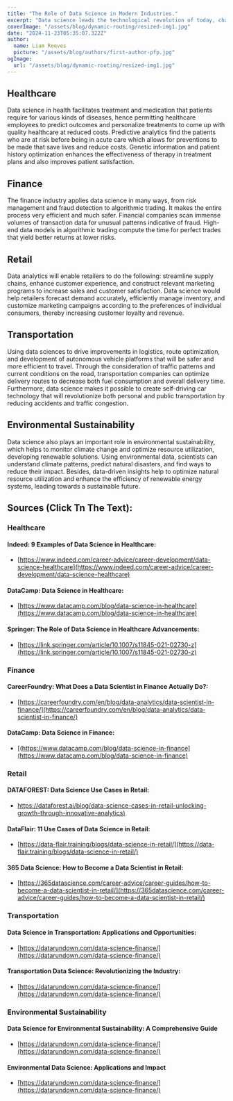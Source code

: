 ```yaml
---
title: "The Role of Data Science in Modern Industries."
excerpt: "Data science leads the technological revolution of today, changing how industries are reshaped to consider data-driven decision-making and innovation. From healthcare and finance to retail, transportation, and many more fields, it enables data science to let organizations tap into the power of big data for valuable insights."
coverImage: "/assets/blog/dynamic-routing/resized-img1.jpg"
date: "2024-11-23T05:35:07.322Z"
author:
  name: Liam Reeves
  picture: "/assets/blog/authors/first-author-pfp.jpg"
ogImage:
  url: "/assets/blog/dynamic-routing/resized-img1.jpg"
---
```


## Healthcare
Data science in health facilitates treatment and medication that patients require for various kinds of diseases, hence permitting healthcare employees to predict outcomes and personalize treatments to come up with quality healthcare at reduced costs. Predictive analytics find the patients who are at risk before being in acute care which allows for preventions to be made that save lives and reduce costs. Genetic information and patient history optimization enhances the effectiveness of therapy in treatment plans and also improves patient satisfaction.

## Finance
The finance industry applies data science in many ways, from risk management and fraud detection to algorithmic trading. It makes the entire process very efficient and much safer. Financial companies scan immense volumes of transaction data for unusual patterns indicative of fraud. High-end data models in algorithmic trading compute the time for perfect trades that yield better returns at lower risks.

## Retail
Data analytics will enable retailers to do the following: streamline supply chains, enhance customer experience, and construct relevant marketing programs to increase sales and customer satisfaction. Data science would help retailers forecast demand accurately, efficiently manage inventory, and customize marketing campaigns according to the preferences of individual consumers, thereby increasing customer loyalty and revenue.

## Transportation
Using data sciences to drive improvements in logistics, route optimization, and development of autonomous vehicle platforms that will be safer and more efficient to travel. Through the consideration of traffic patterns and current conditions on the road, transportation companies can optimize delivery routes to decrease both fuel consumption and overall delivery time. Furthermore, data science makes it possible to create self-driving car technology that will revolutionize both personal and public transportation by reducing accidents and traffic congestion.

## Environmental Sustainability
Data science also plays an important role in environmental sustainability, which helps to monitor climate change and optimize resource utilization, developing renewable solutions. Using environmental data, scientists can understand climate patterns, predict natural disasters, and find ways to reduce their impact. Besides, data-driven insights help to optimize natural resource utilization and enhance the efficiency of renewable energy systems, leading towards a sustainable future.

## Sources (Click Tn The Text):

### Healthcare

#### Indeed: 9 Examples of Data Science in Healthcare:
- [https://www.indeed.com/career-advice/career-development/data-science-healthcare](https://www.indeed.com/career-advice/career-development/data-science-healthcare)
#### DataCamp: Data Science in Healthcare:
- [https://www.datacamp.com/blog/data-science-in-healthcare](https://www.datacamp.com/blog/data-science-in-healthcare)
#### Springer: The Role of Data Science in Healthcare Advancements:
- [https://link.springer.com/article/10.1007/s11845-021-02730-z](https://link.springer.com/article/10.1007/s11845-021-02730-z)

### Finance

#### CareerFoundry: What Does a Data Scientist in Finance Actually Do?:
- [https://careerfoundry.com/en/blog/data-analytics/data-scientist-in-finance/](https://careerfoundry.com/en/blog/data-analytics/data-scientist-in-finance/)
#### DataCamp: Data Science in Finance:
- [(https://www.datacamp.com/blog/data-science-in-finance](https://www.datacamp.com/blog/data-science-in-finance)

### Retail

#### DATAFOREST: Data Science Use Cases in Retail:
- [https://dataforest.ai/blog/data-science-cases-in-retail-unlocking-growth-through-innovative-analytics)](https://dataforest.ai/blog/data-science-cases-in-retail-unlocking-growth-through-innovative-analytics)
#### DataFlair: 11 Use Cases of Data Science in Retail:
- [https://data-flair.training/blogs/data-science-in-retail/](https://data-flair.training/blogs/data-science-in-retail/)
#### 365 Data Science: How to Become a Data Scientist in Retail:
- [https://365datascience.com/career-advice/career-guides/how-to-become-a-data-scientist-in-retail/](https://365datascience.com/career-advice/career-guides/how-to-become-a-data-scientist-in-retail/)

### Transportation

#### Data Science in Transportation: Applications and Opportunities:
- [https://datarundown.com/data-science-finance/](https://datarundown.com/data-science-finance/)
#### Transportation Data Science: Revolutionizing the Industry:
- [https://datarundown.com/data-science-finance/](https://datarundown.com/data-science-finance/)

### Environmental Sustainability
#### Data Science for Environmental Sustainability: A Comprehensive Guide
- [https://datarundown.com/data-science-finance/](https://datarundown.com/data-science-finance/)
#### Environmental Data Science: Applications and Impact
- [https://datarundown.com/data-science-finance/](https://datarundown.com/data-science-finance/)

